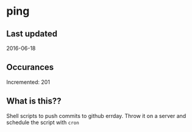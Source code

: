 # ping

## Last updated
2016-06-18

## Occurances
Incremented: 201

## What is this?? 
Shell scripts to push commits to github errday. Throw it on a server and schedule the script with `cron`
